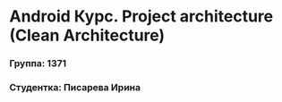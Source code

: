 # Android Курс. Project architecture (Clean Architecture)
### Группа: 1371
### Студентка: Писарева Ирина
